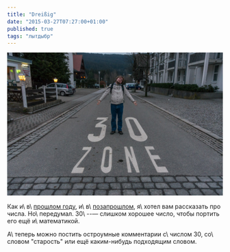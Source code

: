 ```yaml
---
title: "Dreißig"
date: "2015-03-27T07:27:00+01:00"
published: true
tags: "лытдыбр"
---
```


![30](/images/photos/30.jpg "30")

Как и\ в\ [прошлом году][neunundzwanzig], и\ в\ [позапрошлом][achtundzwanzig], я\ хотел вам рассказать про числа.
Но\ передумал. 30\ --— слишком хорошее число, чтобы портить его ещё и\ математикой.

А\ теперь можно постить остроумные комментарии с\ числом 30, со\ словом "старость" или ещё каким-нибудь подходящим
словом.

[achtundzwanzig]: /post/achtundzwanzig/
[neunundzwanzig]: /post/neunundzwanzig/
